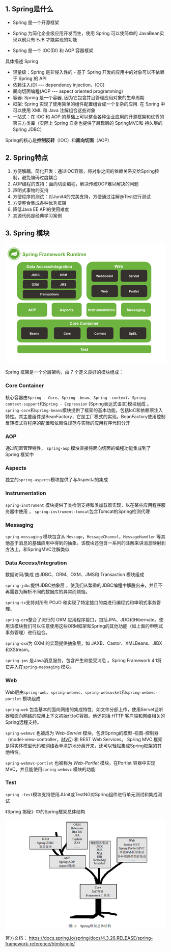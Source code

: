 ## 1. Spring是什么

- Spring 是一个开源框架

- Spring 为简化企业级应用开发而生，使用 Spring 可以使简单的 JavaBean实现以前只有 EJB 才能实现的功能

- Spring 是一个 IOC(DI) 和 AOP 容器框架

具体描述 Spring

- 轻量级：Spring 是非侵入性的 - 基于 Spring 开发的应用中的对象可以不依赖于 Spring 的 API
- 依赖注入(DI --- dependency injection、IOC)
- 面向切面编程(AOP --- aspect oriented programming)
- 容器: Spring 是一个容器, 因为它包含并且管理应用对象的生命周期
- 框架: Spring 实现了使用简单的组件配置组合成一个复杂的应用. 在 Spring 中可以使用 XML 和 Java 注解组合这些对象
-  一站式：在 IOC 和 AOP 的基础上可以整合各种企业应用的开源框架和优秀的第三方类库（实际上 Spring 自身也提供了展现层的 SpringMVC和 持久层的 Spring JDBC）

Spring的核心是**控制反转**（IOC）和**面向切面**（AOP）

## 2. Spring特点

1. 方便解耦，简化开发：通过IOC容器，将对象之间的依赖关系交给Spring控制，避免编码过度耦合
2. AOP编程的支持：面向切面编程，解决传统OOP难以解决的问题
3. 声明式事物的支持
4. 方便程序的测试：对Junit4的完美支持，方便通过注解@Test进行测试
5. 方便整合集成各种优秀框架
6. 降低Java EE API的使用难度  
7. 其源代码是经典学习案例

## 3. Spring 模块

![](../../_images/Spring/spring-overview.png)

Spring 框架是一个分层架构，由 7 个定义良好的模块组成：

### Core Container

核心容器由`Spring - Core`、`Spring -bean`、`Spring -context`、`Spring -context-support`和`Spring - Expression` (Spring表达式语言)模块组成 。 `spring-core`和`spring-beans`模块提供了框架的基本功能，包括IoC和依赖项注入特性。其主要组件是BeanFactory，它是工厂模式的实现。BeanFactory使用控制反转模式将程序的配置和依赖性规范与实际的应用程序代码分开

### AOP

通过配置管理特性， `spring-aop` 模块直接将面向切面的编程功能集成到了 Spring 框架中

### Aspects

独立的`spring-aspects`模块提供了与AspectJ的集成 

### Instrumentation

`spring-instrument` 模块提供了类检测支持和类加载器实现，以在某些应用程序服务器中使用 ，  `spring-instrument-tomcat`包含Tomcat的Spring检测代理 

### Messaging

 `spring-messaging` 模块包含从 `Message`，`MessageChannel`，`MessageHandler` 等其他基于消息的基础应用中得到的抽象。该模块还包含一系列的注解来讲消息映射到方法上，和SpringMVC注解类似 

### Data Access/Integration

 数据访问/集成 由JDBC、ORM、OXM、JMS和 Transaction 模块组成 

`spring-jdbc`提供JDBC抽象层 ，使我们从繁重的JDBC编程中解脱出来，并且不再需要为解析不同的数据库的异常而烦恼。

`spring-tx`支持对所有 POJO 和实现了特定接口的类进行编程式和申明式事务管理。

`spring-orm`整合了流行的 ORM 应用程序接口，包括JPA、JDO和Hibernate。使用该模块我们可以任意使用这些ORM框架和Spring的其他功能（如上面的申明式事务管理）进行组合。

`spring-oxm`为 OXM 的实现提供抽象层，如 JAXB、Castor、XMLBeans、JiBX 和XStream。

`spring-jms` 是Java消息服务，包含产生和接受消息 。Spring Framework 4.1将它并入在`spring-messaging` 模块。

### Web

Web层由`spring-web`、`spring-webmvc`、`spring-websocket`和`spring-webmvc-portlet` 模块组成 

`spring-web` 包含基本的面向网络的集成特性，如文件分部上传，使用Servet监听器和面向网络的应用上下文初始化IoC容器。他还包括 HTTP 客户端和网络相关的 Spring远程支持。

`spring-webmvc` 也被成为 *Web-Servlet* 模块，包含Spring的模型-视图-控制器（model-view-controller，[*MVC*](http://docs.spring.io/spring/docs/4.3.0.BUILD-SNAPSHOT/spring-framework-reference/htmlsingle/#mvc-introduction)) 和 REST Web Services。 Spring MVC 框架是得实体模型代码和网络表单清楚地分离开来，还可以轻松集成Spring框架的其他特性。

`spring-webmvc-portlet` 也被称为 *Web-Portlet* 模块，在Portlet 容器中实现MVC，并且能使用`spring-webmvc` 模块的功能

### Test

`spring -test`模块支持使用JUnit或TestNG对Spring组件进行单元测试和集成测试 



《Spring 揭秘》中的Spring框架总体结构

![](../../_images/Spring/spring-tree.png)





官方文档： https://docs.spring.io/spring/docs/4.3.26.RELEASE/spring-framework-reference/htmlsingle/ 